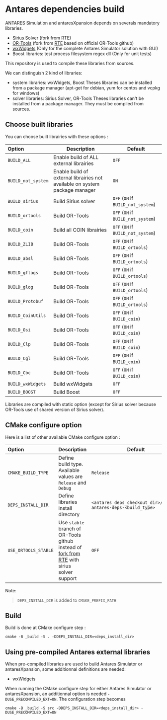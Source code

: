 # Antares dependencies build

 ANTARES Simulation and antaresXpansion depends on severals mandatory libraries.
 - [Sirius Solver](https://github.com/AntaresSimulatorTeam/sirius-solver/tree/Antares_VCPKG) (fork from [RTE](https://github.com/rte-france/sirius-solver/tree/Antares_VCPKG))
 - [OR-Tools](https://github.com/AntaresSimulatorTeam/or-tools/tree/rte_dev_sirius) (fork from [RTE](https://github.com/rte-france/or-tools/tree/rte_dev_sirius) based on official OR-Tools github)
 - [wxWidgets](https://github.com/wxWidgets/wxWidgets)
 (Only for the complete Antares Simulator solution with GUI)
 - Boost libraries: test process filesystem regex dll (Only for unit tests)

This repository is used to compile these libraries from sources.

We can distinguish 2 kind of libraries:
- system libraries: wxWidgets, Boost
Theses libraries can be installed from a package manager (apt-get for debian, yum for centos and vcpkg for windows)
- solver libraries: Sirius Solver, OR-Tools
Theses libraries can't be installed from a package manager. They must be compiled from sources.

## Choose built libraries
You can choose built librairies with these options :

|Option | Description | Default |
|:-------|-------|-------|
|`BUILD_ALL`|Enable build of ALL external librairies| `OFF`|
|`BUILD_not_system`|Enable build of external librairies not available on system package manager | `ON`|
|`BUILD_sirius`|Build Sirius solver | `OFF` (`ON` if `BUILD_not_system`)|
|`BUILD_ortools`|Build OR-Tools | `OFF` (`ON` if `BUILD_not_system`)|
|`BUILD_coin`|Build all COIN librairies | `OFF` (`ON` if `BUILD_not_system`)|
|`BUILD_ZLIB`|Build OR-Tools | `OFF` (`ON` if `BUILD_ortools`)|
|`BUILD_absl`|Build OR-Tools | `OFF` (`ON` if `BUILD_ortools`)|
|`BUILD_gflags`|Build OR-Tools | `OFF` (`ON` if `BUILD_ortools`)|
|`BUILD_glog`|Build OR-Tools | `OFF` (`ON` if `BUILD_ortools`)|
|`BUILD_Protobuf`|Build OR-Tools | `OFF` (`ON` if `BUILD_ortools`)|
|`BUILD_CoinUtils`|Build OR-Tools | `OFF` (`ON` if `BUILD_coin`)|
|`BUILD_Osi`|Build OR-Tools | `OFF` (`ON` if `BUILD_coin`)|
|`BUILD_Clp`|Build OR-Tools | `OFF` (`ON` if `BUILD_coin`)|
|`BUILD_Cgl`|Build OR-Tools | `OFF` (`ON` if `BUILD_coin`)|
|`BUILD_Cbc`|Build OR-Tools | `OFF` (`ON` if `BUILD_coin`)|
|`BUILD_wxWidgets`|Build wxWidgets | `OFF`|
|`BUILD_BOOST`|Build Boost | `OFF`|

Libraries are compiled with static option (except for Sirius solver because OR-Tools use of shared version of Sirius solver).

## CMake configure option

Here is a list of other available CMake configure option :

|Option | Description | Default |
|:-------|-------|-------|
|`CMAKE_BUILD_TYPE` |Define build type. Available values are `Release` and `Debug`  | `Release`|
|`DEPS_INSTALL_DIR`|Define libraries install directory| `<antares_deps_checkout_dir>/../rte-antares-deps-<build_type>`|
|`USE_ORTOOLS_STABLE`| Use `stable` branch of OR-Tools github instead of [fork from RTE](https://github.com/AntaresSimulatorTeam/or-tools/tree/rte_dev_sirius) with sirius solver support| `OFF`|

Note:
> `DEPS_INSTALL_DIR` is added to `CMAKE_PREFIX_PATH`

## Build
Build is done at CMake configure step :

`cmake -B _build -S . -DDEPS_INSTALL_DIR=<deps_install_dir>`

## Using pre-compiled Antares external libraries
When pre-compiled libraries are used to build Antares Simulator or antaresXpansion, some additionnal definitions are needed:
- wxWidgets

When running the CMake configure step for either Antares Simulator or antaresXpansion, an additionnal option is needed `-DUSE_PRECOMPILED_EXT=ON`.
The configuration step becomes

`cmake -B _build -S src -DDEPS_INSTALL_DIR=<deps_install_dir> -DUSE_PRECOMPILED_EXT=ON`
